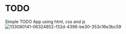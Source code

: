 # TODO
Simple TODO App using html, css and js
![133080141-06324852-f32d-4396-be30-353c16e3bc59](https://user-images.githubusercontent.com/76222513/140177120-90d52ed9-d395-44cf-ac35-bce70e840946.png)
